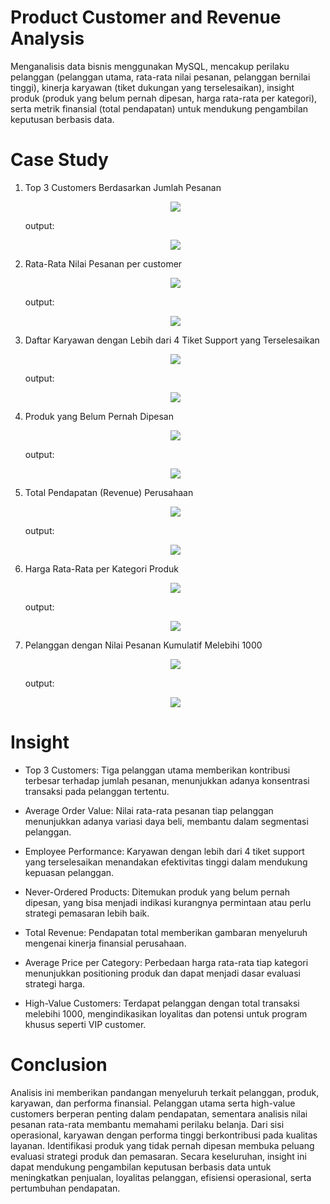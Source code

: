 # Product Customer and Revenue Analysis
Menganalisis data bisnis menggunakan MySQL, mencakup perilaku pelanggan (pelanggan utama, rata-rata nilai pesanan, pelanggan bernilai tinggi), kinerja karyawan (tiket dukungan yang terselesaikan), insight produk (produk yang belum pernah dipesan, harga rata-rata per kategori), serta metrik finansial (total pendapatan) untuk mendukung pengambilan keputusan berbasis data.

# Case Study
1. Top 3 Customers Berdasarkan Jumlah Pesanan
   <p align="center">
     <img src="https://github.com/user-attachments/assets/01941bf4-910a-4e01-90d2-06e56320a124">
   </p>
   output:
   <p align="center">
     <img src="https://github.com/user-attachments/assets/19c3ae6c-b695-4c62-879a-408f8aee4246">
   </p>
   
2. Rata-Rata Nilai Pesanan per customer
   <p align="center">
     <img src="https://github.com/user-attachments/assets/55ff662c-c28c-4dde-a97e-8358b34e21c8">
   </p>
   output:
   <p align="center">
     <img src="https://github.com/user-attachments/assets/a3022546-98fb-4019-8285-4bb40b294e01">
   </p>

3. Daftar Karyawan dengan Lebih dari 4 Tiket Support yang Terselesaikan
   <p align="center">
     <img src="https://github.com/user-attachments/assets/fa367821-f274-4fa2-a7d7-3218116b8904">
   </p>
   output:
   <p align="center">
     <img src="https://github.com/user-attachments/assets/62a386bf-a4a3-482b-afe0-0ea6bb093bc6">
   </p>

4. Produk yang Belum Pernah Dipesan
   <p align="center">
     <img src="https://github.com/user-attachments/assets/04f2d7dd-d589-4803-a732-cb5651dc30bb">
   </p>
   output:
   <p align="center">
     <img src="https://github.com/user-attachments/assets/f8772449-25ab-4d96-8943-f698b2720561">
   </p>

5. Total Pendapatan (Revenue) Perusahaan
   <p align="center">
     <img src="https://github.com/user-attachments/assets/1eb0eacb-5ee2-4a48-a33c-306f0e81a920">
   </p>
   output:
   <p align="center">
     <img src="https://github.com/user-attachments/assets/9df28f91-81bc-455e-b6c0-1ed10e793db8">
   </p>

6. Harga Rata-Rata per Kategori Produk
   <p align="center">
     <img src="https://github.com/user-attachments/assets/c19fc452-f4c5-4884-ae2b-0bf34cd59eca">
   </p>
   output:
   <p align="center">
     <img src="https://github.com/user-attachments/assets/df949fc2-c9c1-4fd8-89b9-5ba22934c04c">
   </p>

7. Pelanggan dengan Nilai Pesanan Kumulatif Melebihi 1000
   <p align="center">
     <img src="https://github.com/user-attachments/assets/f8242ee6-3315-4447-a107-6cdc51562e37">
   </p>
   output:
   <p align="center">
     <img src="https://github.com/user-attachments/assets/1a92a2ee-5ddd-4884-8b94-337afc729044">
   </p>
   
# Insight
- Top 3 Customers: Tiga pelanggan utama memberikan kontribusi terbesar terhadap jumlah pesanan, menunjukkan adanya konsentrasi transaksi pada pelanggan tertentu.

- Average Order Value: Nilai rata-rata pesanan tiap pelanggan menunjukkan adanya variasi daya beli, membantu dalam segmentasi pelanggan.

- Employee Performance: Karyawan dengan lebih dari 4 tiket support yang terselesaikan menandakan efektivitas tinggi dalam mendukung kepuasan pelanggan.

- Never-Ordered Products: Ditemukan produk yang belum pernah dipesan, yang bisa menjadi indikasi kurangnya permintaan atau perlu strategi pemasaran lebih baik.

- Total Revenue: Pendapatan total memberikan gambaran menyeluruh mengenai kinerja finansial perusahaan.

- Average Price per Category: Perbedaan harga rata-rata tiap kategori menunjukkan positioning produk dan dapat menjadi dasar evaluasi strategi harga.

- High-Value Customers: Terdapat pelanggan dengan total transaksi melebihi 1000, mengindikasikan loyalitas dan potensi untuk program khusus seperti VIP customer.
  
# Conclusion
Analisis ini memberikan pandangan menyeluruh terkait pelanggan, produk, karyawan, dan performa finansial. Pelanggan utama serta high-value customers berperan penting dalam pendapatan, sementara analisis nilai pesanan rata-rata membantu memahami perilaku belanja. Dari sisi operasional, karyawan dengan performa tinggi berkontribusi pada kualitas layanan. Identifikasi produk yang tidak pernah dipesan membuka peluang evaluasi strategi produk dan pemasaran. Secara keseluruhan, insight ini dapat mendukung pengambilan keputusan berbasis data untuk meningkatkan penjualan, loyalitas pelanggan, efisiensi operasional, serta pertumbuhan pendapatan.
